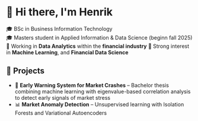 # 👋 Hi there, I'm Henrik

🎓 BSc in Business Information Technology  
🎓 Masters student in Applied Information & Data Science (beginn fall 2025)  
💼 Working in **Data Analytics** within the **financial industry**
🧠 Strong interest in **Machine Learning**, and **Financial Data Science**

## 🚀 Projects
- 🧠 **Early Warning System for Market Crashes** – Bachelor thesis combining machine learning with eigenvalue-based correlation analysis to detect early signals of market stress
- 📊 **Market Anomaly Detection** – Unsupervised learning with Isolation Forests and Variational Autoencoders
